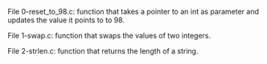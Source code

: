 File 0-reset_to_98.c: function that takes a pointer to an int as parameter and updates the value it points to to 98.

File 1-swap.c: function that swaps the values of two integers.

File 2-strlen.c: function that returns the length of a string.


